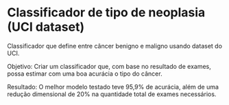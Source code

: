 # Classificador de tipo de neoplasia (UCI dataset)

Classificador que define entre câncer benigno e maligno usando dataset do UCI.

Objetivo: Criar um classificador que, com base no resultado de exames, possa estimar com uma boa acurácia o tipo do câncer.

Resultado: O melhor modelo testado teve 95,9% de acurácia, além de uma redução dimensional de 20% na quantidade total de exames necessários.
